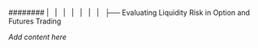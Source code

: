 ######## |   |   |   |   |   |   |   ├── Evaluating Liquidity Risk in Option and Futures Trading

*Add content here*
